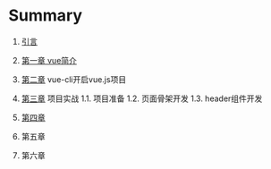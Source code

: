 # Summary

1. [引言](README.md)
2. [第一章 vue简介](chapter1.md)
3. [第二章](di-er-zhang.md) vue-cli开启vue.js项目
4. [第三章](di-san-zhang.md) 项目实战
    1.1. 项目准备
  1.2. 页面骨架开发
  1.3. header组件开发

5. [第四章](di-si-zhang.md)

6. 第五章
7. 第六章



